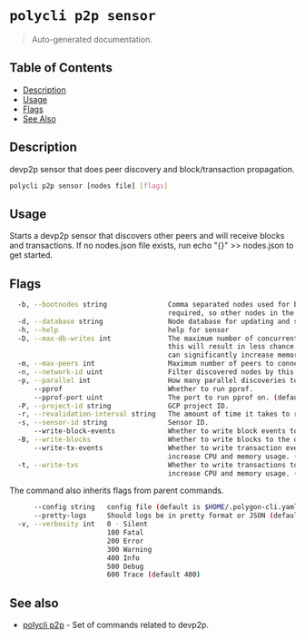 # `polycli p2p sensor`

> Auto-generated documentation.

## Table of Contents

- [Description](#description)
- [Usage](#usage)
- [Flags](#flags)
- [See Also](#see-also)

## Description

devp2p sensor that does peer discovery and block/transaction propagation.

```bash
polycli p2p sensor [nodes file] [flags]
```

## Usage

Starts a devp2p sensor that discovers other peers and will receive blocks and
transactions. If no nodes.json file exists, run echo "{}" >> nodes.json to get started.
## Flags

```bash
  -b, --bootnodes string               Comma separated nodes used for bootstrapping. At least one bootnode is
                                       required, so other nodes in the network can discover each other.
  -d, --database string                Node database for updating and storing client information.
  -h, --help                           help for sensor
  -D, --max-db-writes int              The maximum number of concurrent database writes to perform. Increasing
                                       this will result in less chance of missing data (i.e. broken pipes) but
                                       can significantly increase memory usage. (default 100)
  -m, --max-peers int                  Maximum number of peers to connect to. (default 200)
  -n, --network-id uint                Filter discovered nodes by this network ID.
  -p, --parallel int                   How many parallel discoveries to attempt. (default 16)
      --pprof                          Whether to run pprof.
      --pprof-port uint                The port to run pprof on. (default 6060)
  -P, --project-id string              GCP project ID.
  -r, --revalidation-interval string   The amount of time it takes to retry connecting to a failed peer. (default "10m")
  -s, --sensor-id string               Sensor ID.
      --write-block-events             Whether to write block events to the database. (default true)
  -B, --write-blocks                   Whether to write blocks to the database. (default true)
      --write-tx-events                Whether to write transaction events to the database. This option could significantly
                                       increase CPU and memory usage. (default true)
  -t, --write-txs                      Whether to write transactions to the database. This option could significantly
                                       increase CPU and memory usage. (default true)
```

The command also inherits flags from parent commands.

```bash
      --config string   config file (default is $HOME/.polygon-cli.yaml)
      --pretty-logs     Should logs be in pretty format or JSON (default true)
  -v, --verbosity int   0 - Silent
                        100 Fatal
                        200 Error
                        300 Warning
                        400 Info
                        500 Debug
                        600 Trace (default 400)
```

## See also

- [polycli p2p](polycli_p2p.md) - Set of commands related to devp2p.
